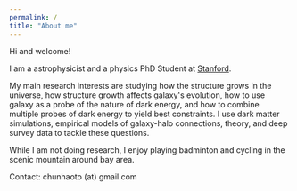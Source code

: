 ```yaml
---
permalink: /
title: "About me"
---
```

Hi and welcome!

I am a astrophysicist and a physics PhD Student at <a href="https://www.stanford.edu/">Stanford</a>.  

My main research interests are studying how the structure grows in the universe, how structure growth affects galaxy's evolution, how to use galaxy as a probe of the nature of dark energy, and how to combine multiple probes of dark energy to yield best constraints. I use dark matter simulations, empirical models of galaxy-halo connections, theory, and deep survey data to tackle these questions.

While I am not doing research, I enjoy playing badminton and cycling in the scenic mountain around bay area.


Contact: chunhaoto (at) gmail.com

<img src="{{ site.url }}{{ site.baseurl }}/assets/images/cover.jpg" alt="" class="full">
